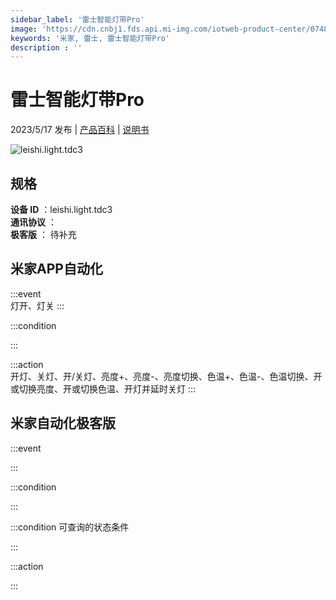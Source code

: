 ```yaml
---
sidebar_label: '雷士智能灯带Pro'
image: 'https://cdn.cnbj1.fds.api.mi-img.com/iotweb-product-center/0748c06506d300bb91b3ae7c9271c933_1681956040356.png?GalaxyAccessKeyId=AKVGLQWBOVIRQ3XLEW&Expires=9223372036854775807&Signature=6b84yQdwlDjTwqv7DyR8N+75/kc='
keywords: '米家, 雷士, 雷士智能灯带Pro'
description : ''
---
```

# 雷士智能灯带Pro

2023/5/17 发布 | [产品百科](https://home.mi.com/webapp/content/baike/product/index.html?model=leishi.light.tdc3/) | [说明书](https://home.mi.com/views/introduction.html?model=leishi.light.tdc3&region=cn)

![leishi.light.tdc3](https://cdn.cnbj1.fds.api.mi-img.com/iotweb-product-center/0748c06506d300bb91b3ae7c9271c933_1681956040356.png?GalaxyAccessKeyId=AKVGLQWBOVIRQ3XLEW&Expires=9223372036854775807&Signature=6b84yQdwlDjTwqv7DyR8N+75/kc=)

## 规格  
> 
**设备 ID** ：leishi.light.tdc3  
**通讯协议** ：  
**极客版**  ： 待补充 


## 米家APP自动化  

:::event  
灯开、灯关
:::

:::condition  

:::

:::action   
开灯、关灯、开/关灯、亮度+、亮度-、亮度切换、色温+、色温-、色温切换、开或切换亮度、开或切换色温、开灯并延时关灯
:::

## 米家自动化极客版  

:::event  

:::

:::condition  

:::

:::condition 可查询的状态条件  

:::

:::action  

:::

        
